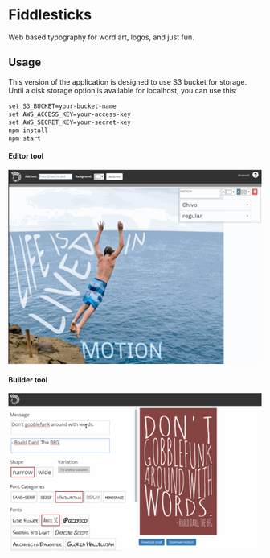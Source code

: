 # Fiddlesticks

Web based typography for word art, logos, and just fun.

## Usage

This version of the application is designed to use S3 bucket for storage. 
Until a disk storage option is available for localhost, you can use this:

```
set S3_BUCKET=your-bucket-name
set AWS_ACCESS_KEY=your-access-key
set AWS_SECRET_KEY=your-secret-key
npm install
npm start
```

#### Editor tool

![Editor demo](/fstx-demo.gif?raw=true "Editor demo")

#### Builder tool

![Builder demo](/fstx-builder-demo.gif?raw=true "Builder demo")
